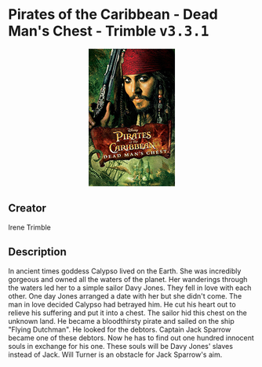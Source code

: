 
# Pirates of the Caribbean - Dead Man's Chest - Trimble <kbd>v3.3.1</kbd>

<center>
  <img src="./cover-1024.jpg"/>
</center>

## Creator
Irene Trimble

## Description
<p>In ancient times goddess Calypso lived on the Earth. She was incredibly gorgeous and owned all the waters of the planet. Her wanderings through the waters led her to a simple sailor Davy Jones. They fell in love with each other. One day Jones arranged a date with her but she didn't come. The man in love decided Calypso had betrayed him. He cut his heart out to relieve his suffering and put it into a chest. The sailor hid this chest on the unknown land. He became a bloodthirsty pirate and sailed on the ship "Flying Dutchman". He looked for the debtors. Captain Jack Sparrow became one of these debtors. Now he has to find out one hundred innocent souls in exchange for his one. These souls will be Davy Jones' slaves instead of Jack. Will Turner is an obstacle for Jack Sparrow's aim.</p>
